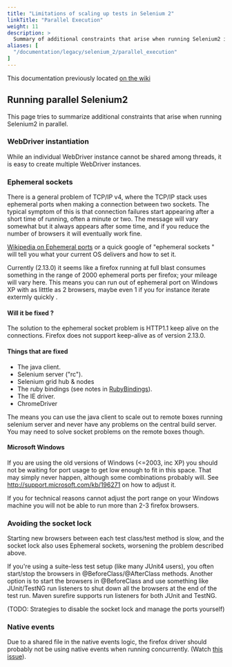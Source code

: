 ```yaml
---
title: "Limitations of scaling up tests in Selenium 2"
linkTitle: "Parallel Execution"
weight: 11
description: >
  Summary of additional constraints that arise when running Selenium2 in parallel.
aliases: [
  "/documentation/legacy/selenium_2/parallel_execution"
]
---
```

This documentation previously located [on the wiki](https://github.com/SeleniumHQ/selenium/wiki/Scaling-WebDriver)

## Running parallel Selenium2

This page tries to summarize additional constraints that arise when running Selenium2 in parallel.

### WebDriver instantiation
While an individual WebDriver instance cannot be shared among threads, it is easy to create multiple WebDriver instances.

### Ephemeral sockets
There is a general problem of TCP/IP v4, where the TCP/IP stack uses ephemeral ports when making a connection between two sockets. The typical symptom of this is that connection failures start appearing after a short time of running, often a minute or two. The message will vary somewhat but it always appears after some time, and if you reduce the number of browsers it will eventually work fine.

[Wikipedia on Ephemeral ports](http://en.wikipedia.org/wiki/Ephemeral_port) or a quick google of "ephemeral sockets <your os name>" will tell you what your current OS delivers and how to set it.

Currently (2.13.0) it seems like a firefox running at full blast consumes something in the range of 2000 ephemeral ports per firefox; your mileage will vary here. This means you can
run out of ephemeral port on Windows XP with as litttle as 2 browsers, maybe even 1 if you for instance iterate extermly quickly .


#### Will it be fixed ?
The solution to the ephemeral socket problem is HTTP1.1 keep alive on the connections. Firefox does not support keep-alive as of version 2.13.0.

#### Things that are fixed
* The java client.
* Selenium server ("rc").
* Selenium grid hub & nodes
* The ruby bindings (see notes in [RubyBindings](RubyBindings.md)).
* The IE driver.
* ChromeDriver

The means you can use the java client to scale out to remote boxes running selenium server and never have any problems on the central build server. You may need to solve socket problems on the remote boxes though.

#### Microsoft Windows
If you are using the old versions of Windows (<=2003, inc XP) you should not be
waiting for port usage to get low enough to fit in this space. That may simply never happen, although some combinations probably will. See http://support.microsoft.com/kb/196271 on how to adjust it.

If you for technical reasons cannot adjust the port range on your Windows machine you will not be able to run more than 2-3 firefox browsers.

### Avoiding the socket lock
Starting new browsers between each test class/test method is slow, and the socket lock also uses Ephemeral sockets, worsening the problem described above.

If you're using a suite-less test setup (like many JUnit4 users), you often start/stop the browsers in @BeforeClass/@AfterClass methods. Another option is to start the browsers in @BeforeClass and use something like JUnit/TestNG run listeners to shut down all the browsers at the end of the test run.  Maven surefire supports run listeners for both JUnit and TestNG.

(TODO: Strategies to disable the socket lock and manage the ports yourself)

### Native events

Due to a shared file in the native events logic, the firefox driver should probably not be using native events when running concurrently. (Watch [this issue](http://code.google.com/p/selenium/issues/detail?id=1326)).
